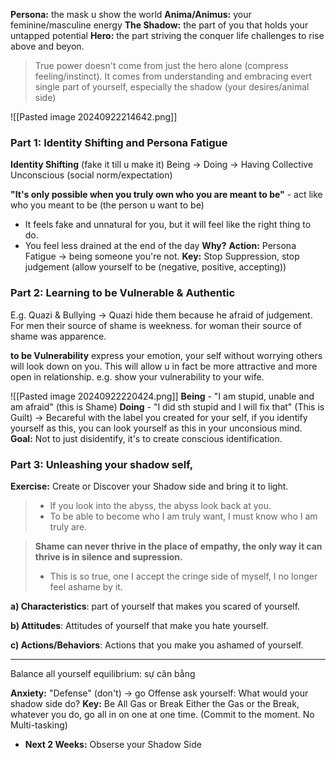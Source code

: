 **Persona:** the mask u show the world
**Anima/Animus:** your feminine/masculine energy
**The Shadow:** the part of you that holds your untapped potential 
**Hero:** the part striving the conquer life challenges to rise above and beyon.

>True power doesn't come from just the hero alone (compress feeling/instinct). It comes from understanding and embracing evert single part of yourself, especially the shadow (your desires/animal side) 

![[Pasted image 20240922214642.png]]

### Part 1: Identity Shifting and Persona Fatigue
**Identity Shifting** (fake it till u make it)
	Being -> Doing -> Having 
	Collective Unconscious (social norm/expectation)


**"It's only possible when you truly own who you are meant to be"** - act like who you meant to be (the person u want to be)
+ It feels fake and unnatural for you, but it will feel like the right thing to do.
+ You feel less drained at the end of the day
	**Why?**
		**Action:** Persona Fatigue -> being someone you're not.
		**Key:** Stop Suppression, stop judgement (allow yourself to be (negative, positive, accepting))

### Part 2: Learning to be Vulnerable & Authentic
E.g. Quazi &  Bullying -> Quazi hide them because he afraid of judgement.
For men their source of shame is weekness. for woman their source of shame was apparence.

**to be Vulnerability** express your emotion, your self without worrying others will look down on you. This will allow u in fact be more attractive and more open in relationship.
	e.g. show your vulnerability to your wife.

![[Pasted image 20240922220424.png]]
**Being** - "I am stupid, unable and am afraid" (this is Shame) 
**Doing** - "I did sth stupid and I will fix that" (This is Guilt)
-> Becareful with the label you created for your self, if you identify yourself as this, you can look yourself as this in your unconsious mind.
**Goal:** Not to just disidentify, it's to create conscious identification. 


### Part 3: Unleashing your shadow self,
**Exercise:** Create or Discover your Shadow side and bring it to light.
> + If you look into the abyss, the abyss look back at you. 
> + To be able to become who I am truly want, I must know who I am truly are.

> **Shame can never thrive in the place of empathy, the only way it can thrive is in silence and supression.** 
> + This is so true, one I accept the cringe side of myself, I no longer feel ashame by it. 

**a) Characteristics**: part of yourself that makes you scared of yourself.



**b) Attitudes**: Attitudes of yourself that make you hate yourself.



**c) Actions/Behaviors**: Actions that you make you ashamed of yourself.


---

Balance all yourself
equilibrium: sự cân bằng 

**Anxiety:** "Defense" (don't) -> go Offense
	ask yourself: What would your shadow side do?
**Key:** Be All Gas or Break
	Either the Gas or the Break, whatever you do, go all in on one at one time. (Commit to the moment. No Multi-tasking)
+ **Next 2 Weeks:** Obserse your Shadow Side
 